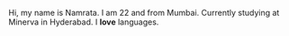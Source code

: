 Hi, my name is Namrata. I am 22 and from Mumbai. Currently studying at Minerva in Hyderabad. I **love** languages. 
